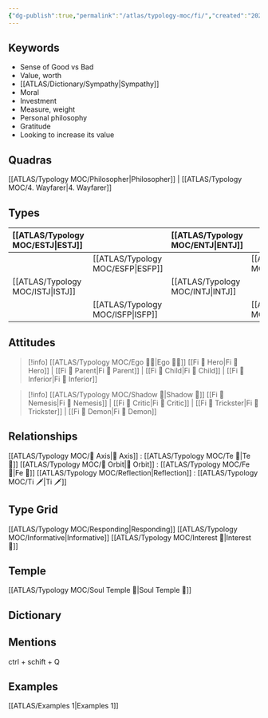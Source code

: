 ```yaml
---
{"dg-publish":true,"permalink":"/atlas/typology-moc/fi/","created":"2022-12-27T21:20:33.776+01:00","updated":"2023-04-07T16:15:41.635+02:00"}
---
```



## Keywords
- Sense of Good vs Bad
- Value, worth
- [[ATLAS/Dictionary/Sympathy\|Sympathy]]
- Moral
- Investment
- Measure, weight
- Personal philosophy
- Gratitude
- Looking to increase its value

## Quadras
[[ATLAS/Typology MOC/Philosopher\|Philosopher]] | [[ATLAS/Typology MOC/4. Wayfarer\|4. Wayfarer]] 

## Types 

| [[ATLAS/Typology MOC/ESTJ\|ESTJ]]&nbsp; |  |  [[ATLAS/Typology MOC/ENTJ\|ENTJ]]      |  |
|:---------------|:-----------|:---------------|:---------------|
|  | [[ATLAS/Typology MOC/ESFP\|ESFP]]   |  | [[ATLAS/Typology MOC/ENFP\|ENFP]]       |
| [[ATLAS/Typology MOC/ISTJ\|ISTJ]]       | |  [[ATLAS/Typology MOC/INTJ\|INTJ]]      |   |
|  |  [[ATLAS/Typology MOC/ISFP\|ISFP]]  |    | [[ATLAS/Typology MOC/INFP\|INFP]]       |  

## Attitudes
> [!info] [[ATLAS/Typology MOC/Ego 🙋‍♂️\|Ego 🙋‍♂️]]
[[Fi 🔱 Hero\|Fi 🔱 Hero]] | [[Fi 🔱 Parent\|Fi 🔱 Parent]] | [[Fi 🔱 Child\|Fi 🔱 Child]] | [[Fi 🔱 Inferior\|Fi 🔱 Inferior]]

> [!info] [[ATLAS/Typology MOC/Shadow 👤\|Shadow 👤]] 
[[Fi 🔱 Nemesis\|Fi 🔱 Nemesis]] | [[Fi 🔱 Critic\|Fi 🔱 Critic]] | [[Fi 🔱 Trickster\|Fi 🔱 Trickster]] | [[Fi 🔱 Demon\|Fi 🔱 Demon]]

## Relationships 
[[ATLAS/Typology MOC/🧲 Axis\|🧲 Axis]] : [[ATLAS/Typology MOC/Te 🏹\|Te 🏹]] 
[[ATLAS/Typology MOC/🔄 Orbit\|🔄 Orbit]] :  [[ATLAS/Typology MOC/Fe 💉\|Fe 💉]] 
[[ATLAS/Typology MOC/Reflection\|Reflection]]  : [[ATLAS/Typology MOC/Ti 🗡️\|Ti 🗡️]]

## Type Grid 
[[ATLAS/Typology MOC/Responding\|Responding]]
[[ATLAS/Typology MOC/Informative\|Informative]]
[[ATLAS/Typology MOC/Interest 🤝\|Interest 🤝]] 

## Temple 
[[ATLAS/Typology MOC/Soul Temple 👥\|Soul Temple 👥]]

## Dictionary


## Mentions 
ctrl + schift + Q

## Examples 
[[ATLAS/Examples 1\|Examples 1]] 
